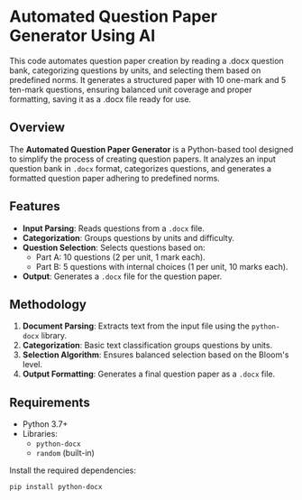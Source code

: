 # Automated Question Paper Generator Using AI
This code automates question paper creation by reading a .docx question bank, categorizing questions by units, and selecting them based on predefined norms. It generates a structured paper with 10 one-mark and 5 ten-mark questions, ensuring balanced unit coverage and proper formatting, saving it as a .docx file ready for use.



## Overview
The **Automated Question Paper Generator** is a Python-based tool designed to simplify the process of creating question papers. It analyzes an input question bank in `.docx` format, categorizes questions, and generates a formatted question paper adhering to predefined norms.

## Features
- **Input Parsing**: Reads questions from a `.docx` file.
- **Categorization**: Groups questions by units and difficulty.
- **Question Selection**: Selects questions based on:
  - Part A: 10 questions (2 per unit, 1 mark each).
  - Part B: 5 questions with internal choices (1 per unit, 10 marks each).
- **Output**: Generates a `.docx` file for the question paper.

## Methodology
1. **Document Parsing**: Extracts text from the input file using the `python-docx` library.
2. **Categorization**: Basic text classification groups questions by units.
3. **Selection Algorithm**: Ensures balanced selection based on the Bloom's  level.
4. **Output Formatting**: Generates a final question paper as a `.docx` file.

## Requirements
- Python 3.7+
- Libraries:
  - `python-docx`
  - `random` (built-in)

Install the required dependencies:
```bash
pip install python-docx
